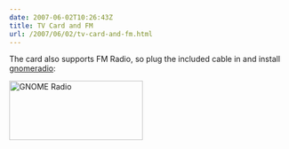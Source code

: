 ```yaml
---
date: 2007-06-02T10:26:43Z
title: TV Card and FM
url: /2007/06/02/tv-card-and-fm.html
---
```


<p>The card also supports FM Radio, so plug the included cable in and install <a href="http://www.wh-hms.uni-ulm.de/~mfcn/gnomeradio/">gnomeradio</a>:</p>
<p><a href="http://www.flickr.com/photos/mariocarrion/526337112/" title="Photo Sharing"><img src="http://farm2.static.flickr.com/1154/526337112_7a19d6782b_m.jpg" width="240" height="107" alt="GNOME Radio" /></a></p>
